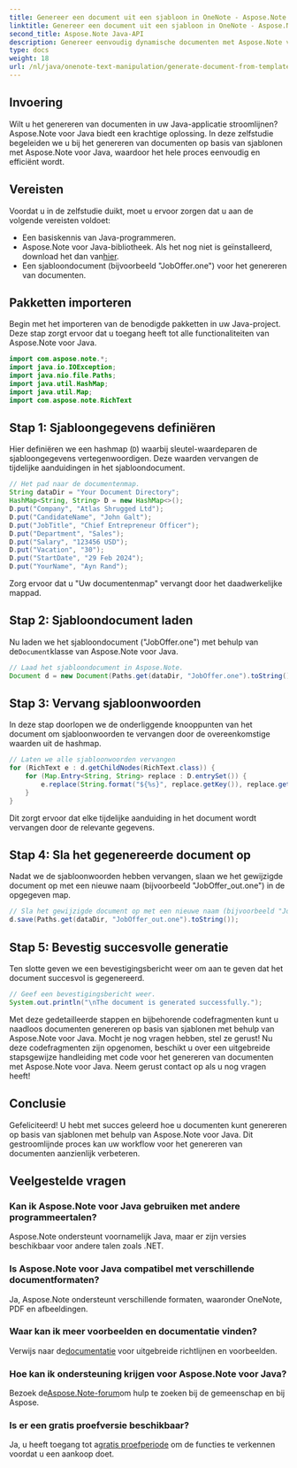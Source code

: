 ```yaml
---
title: Genereer een document uit een sjabloon in OneNote - Aspose.Note
linktitle: Genereer een document uit een sjabloon in OneNote - Aspose.Note
second_title: Aspose.Note Java-API
description: Genereer eenvoudig dynamische documenten met Aspose.Note voor Java. Volg onze stapsgewijze handleiding voor het efficiënt genereren van documenten op basis van sjablonen.
type: docs
weight: 18
url: /nl/java/onenote-text-manipulation/generate-document-from-template/
---
```

## Invoering
Wilt u het genereren van documenten in uw Java-applicatie stroomlijnen? Aspose.Note voor Java biedt een krachtige oplossing. In deze zelfstudie begeleiden we u bij het genereren van documenten op basis van sjablonen met Aspose.Note voor Java, waardoor het hele proces eenvoudig en efficiënt wordt.
## Vereisten
Voordat u in de zelfstudie duikt, moet u ervoor zorgen dat u aan de volgende vereisten voldoet:
- Een basiskennis van Java-programmeren.
-  Aspose.Note voor Java-bibliotheek. Als het nog niet is geïnstalleerd, download het dan van[hier](https://releases.aspose.com/note/java/).
- Een sjabloondocument (bijvoorbeeld "JobOffer.one") voor het genereren van documenten.
## Pakketten importeren
Begin met het importeren van de benodigde pakketten in uw Java-project. Deze stap zorgt ervoor dat u toegang heeft tot alle functionaliteiten van Aspose.Note voor Java.
```java
import com.aspose.note.*;
import java.io.IOException;
import java.nio.file.Paths;
import java.util.HashMap;
import java.util.Map;
import com.aspose.note.RichText
```
## Stap 1: Sjabloongegevens definiëren
Hier definiëren we een hashmap (`D`) waarbij sleutel-waardeparen de sjabloongegevens vertegenwoordigen. Deze waarden vervangen de tijdelijke aanduidingen in het sjabloondocument.
```java
// Het pad naar de documentenmap.
String dataDir = "Your Document Directory";
HashMap<String, String> D = new HashMap<>();
D.put("Company", "Atlas Shrugged Ltd");
D.put("CandidateName", "John Galt");
D.put("JobTitle", "Chief Entrepreneur Officer");
D.put("Department", "Sales");
D.put("Salary", "123456 USD");
D.put("Vacation", "30");
D.put("StartDate", "29 Feb 2024");
D.put("YourName", "Ayn Rand");
```
Zorg ervoor dat u "Uw documentenmap" vervangt door het daadwerkelijke mappad.
## Stap 2: Sjabloondocument laden
 Nu laden we het sjabloondocument ("JobOffer.one") met behulp van de`Document`klasse van Aspose.Note voor Java.
```java
// Laad het sjabloondocument in Aspose.Note.
Document d = new Document(Paths.get(dataDir, "JobOffer.one").toString());
```
## Stap 3: Vervang sjabloonwoorden
In deze stap doorlopen we de onderliggende knooppunten van het document om sjabloonwoorden te vervangen door de overeenkomstige waarden uit de hashmap.
```java
// Laten we alle sjabloonwoorden vervangen
for (RichText e : d.getChildNodes(RichText.class)) {
    for (Map.Entry<String, String> replace : D.entrySet()) {
        e.replace(String.format("${%s}", replace.getKey()), replace.getValue());
    }
}
```
Dit zorgt ervoor dat elke tijdelijke aanduiding in het document wordt vervangen door de relevante gegevens.
## Stap 4: Sla het gegenereerde document op
Nadat we de sjabloonwoorden hebben vervangen, slaan we het gewijzigde document op met een nieuwe naam (bijvoorbeeld "JobOffer_out.one") in de opgegeven map.
```java
// Sla het gewijzigde document op met een nieuwe naam (bijvoorbeeld "JobOffer_out.one") in de door u opgegeven map.
d.save(Paths.get(dataDir, "JobOffer_out.one").toString());
```
## Stap 5: Bevestig succesvolle generatie
Ten slotte geven we een bevestigingsbericht weer om aan te geven dat het document succesvol is gegenereerd.
```java
// Geef een bevestigingsbericht weer.
System.out.println("\nThe document is generated successfully.");
```
Met deze gedetailleerde stappen en bijbehorende codefragmenten kunt u naadloos documenten genereren op basis van sjablonen met behulp van Aspose.Note voor Java. Mocht je nog vragen hebben, stel ze gerust!
Nu deze codefragmenten zijn opgenomen, beschikt u over een uitgebreide stapsgewijze handleiding met code voor het genereren van documenten met Aspose.Note voor Java. Neem gerust contact op als u nog vragen heeft!
## Conclusie
Gefeliciteerd! U hebt met succes geleerd hoe u documenten kunt genereren op basis van sjablonen met behulp van Aspose.Note voor Java. Dit gestroomlijnde proces kan uw workflow voor het genereren van documenten aanzienlijk verbeteren.
## Veelgestelde vragen
### Kan ik Aspose.Note voor Java gebruiken met andere programmeertalen?
Aspose.Note ondersteunt voornamelijk Java, maar er zijn versies beschikbaar voor andere talen zoals .NET.
### Is Aspose.Note voor Java compatibel met verschillende documentformaten?
Ja, Aspose.Note ondersteunt verschillende formaten, waaronder OneNote, PDF en afbeeldingen.
### Waar kan ik meer voorbeelden en documentatie vinden?
 Verwijs naar de[documentatie](https://reference.aspose.com/note/java/) voor uitgebreide richtlijnen en voorbeelden.
### Hoe kan ik ondersteuning krijgen voor Aspose.Note voor Java?
 Bezoek de[Aspose.Note-forum](https://forum.aspose.com/c/note/28)om hulp te zoeken bij de gemeenschap en bij Aspose.
### Is er een gratis proefversie beschikbaar?
 Ja, u heeft toegang tot a[gratis proefperiode](https://releases.aspose.com/) om de functies te verkennen voordat u een aankoop doet.